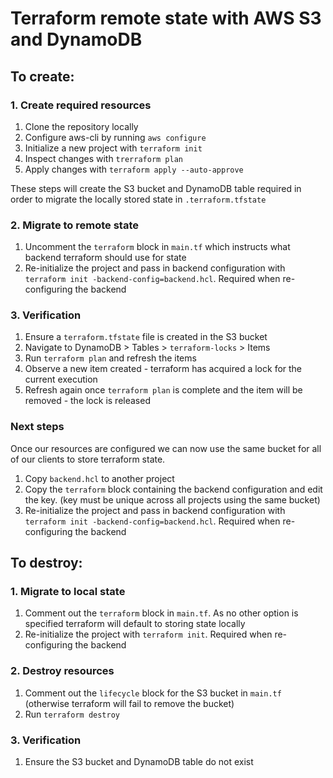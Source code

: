 # Terraform remote state with AWS S3 and DynamoDB

## To create:

### 1. Create required resources

1. Clone the repository locally
2. Configure aws-cli by running `aws configure`
4. Initialize a new project with `terraform init`
5. Inspect changes with `trerraform plan`
6. Apply changes with `terraform apply --auto-approve`

These steps will create the S3 bucket and DynamoDB table required in order to migrate the locally stored state in `.terraform.tfstate`

### 2. Migrate to remote state

1. Uncomment the `terraform` block in `main.tf` which instructs what backend terraform should use for state
2. Re-initialize the project and pass in backend configuration with `terraform init -backend-config=backend.hcl`. Required when re-configuring the backend

### 3. Verification
1. Ensure a `terraform.tfstate` file is created in the S3 bucket
2. Navigate to DynamoDB > Tables > `terraform-locks` > Items
3. Run `terraform plan` and refresh the items
4. Observe a new item created - terraform has acquired a lock for the current execution
5. Refresh again once `terraform plan` is complete and the item will be removed - the lock is released

### Next steps
Once our resources are configured we can now use the same bucket for all of our clients to store terraform state.

1. Copy `backend.hcl` to another project
2. Copy the `terraform` block containing the backend configuration and edit the key. (key must be unique across all projects using the same bucket)
3. Re-initialize the project and pass in backend configuration with `terraform init -backend-config=backend.hcl`. Required when re-configuring the backend

## To destroy:

### 1. Migrate to local state

1. Comment out the `terraform` block in `main.tf`. As no other option is specified terraform will default to storing state locally
2. Re-initialize the project with `terraform init`. Required when re-configuring the backend

### 2. Destroy resources
1. Comment out the `lifecycle` block for the S3 bucket in `main.tf` (otherwise terraform will fail to remove the bucket)
2. Run `terraform destroy`

### 3. Verification
1. Ensure the S3 bucket and DynamoDB table do not exist
